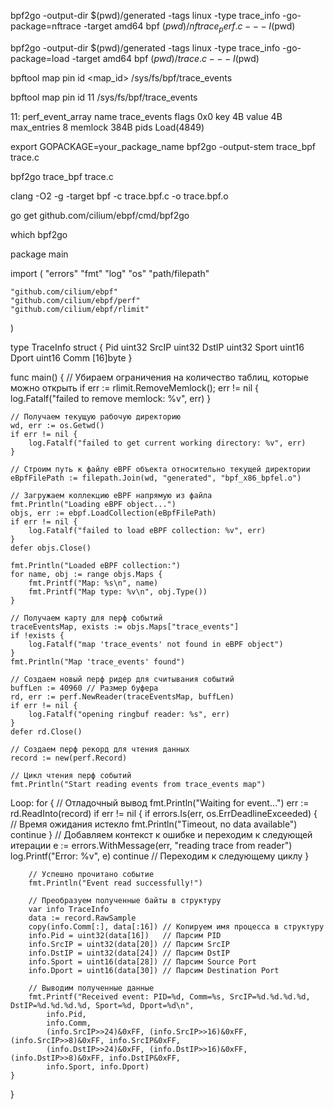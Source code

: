 bpf2go -output-dir $(pwd)/generated -tags linux -type trace_info -go-package=nftrace -target amd64 bpf $(pwd)/nftrace_perf.c -- -I$(pwd)

bpf2go -output-dir $(pwd)/generated -tags linux -type trace_info -go-package=load -target amd64 bpf $(pwd)/trace.c -- -I$(pwd)


bpftool map pin id <map_id> /sys/fs/bpf/trace_events

bpftool map pin id 11 /sys/fs/bpf/trace_events


11: perf_event_array  name trace_events  flags 0x0
        key 4B  value 4B  max_entries 8  memlock 384B
        pids Load(4849)


export GOPACKAGE=your_package_name
bpf2go -output-stem trace_bpf trace.c

bpf2go trace_bpf trace.c



clang -O2 -g -target bpf -c trace.bpf.c -o trace.bpf.o

go get github.com/cilium/ebpf/cmd/bpf2go

which bpf2go


package main

import (
	"errors"
	"fmt"
	"log"
	"os"
	"path/filepath"

	"github.com/cilium/ebpf"
	"github.com/cilium/ebpf/perf"
	"github.com/cilium/ebpf/rlimit"
)

type TraceInfo struct {
	Pid   uint32
	SrcIP uint32
	DstIP uint32
	Sport uint16
	Dport uint16
	Comm  [16]byte
}

func main() {
	// Убираем ограничения на количество таблиц, которые можно открыть
	if err := rlimit.RemoveMemlock(); err != nil {
		log.Fatalf("failed to remove memlock: %v", err)
	}

	// Получаем текущую рабочую директорию
	wd, err := os.Getwd()
	if err != nil {
		log.Fatalf("failed to get current working directory: %v", err)
	}

	// Строим путь к файлу eBPF объекта относительно текущей директории
	eBpfFilePath := filepath.Join(wd, "generated", "bpf_x86_bpfel.o")

	// Загружаем коллекцию eBPF напрямую из файла
	fmt.Println("Loading eBPF object...")
	objs, err := ebpf.LoadCollection(eBpfFilePath)
	if err != nil {
		log.Fatalf("failed to load eBPF collection: %v", err)
	}
	defer objs.Close()

	fmt.Println("Loaded eBPF collection:")
	for name, obj := range objs.Maps {
		fmt.Printf("Map: %s\n", name)
		fmt.Printf("Map type: %v\n", obj.Type())
	}

	// Получаем карту для перф событий
	traceEventsMap, exists := objs.Maps["trace_events"]
	if !exists {
		log.Fatalf("map 'trace_events' not found in eBPF object")
	}
	fmt.Println("Map 'trace_events' found")

	// Создаем новый перф ридер для считывания событий
	buffLen := 40960 // Размер буфера
	rd, err := perf.NewReader(traceEventsMap, buffLen)
	if err != nil {
		log.Fatalf("opening ringbuf reader: %s", err)
	}
	defer rd.Close()

	// Создаем перф рекорд для чтения данных
	record := new(perf.Record)

	// Цикл чтения перф событий
	fmt.Println("Start reading events from trace_events map")
Loop:
	for {
		// Отладочный вывод
		fmt.Println("Waiting for event...")
		err := rd.ReadInto(record)
		if err != nil {
			if errors.Is(err, os.ErrDeadlineExceeded) {
				// Время ожидания истекло
				fmt.Println("Timeout, no data available")
				continue
			}
			// Добавляем контекст к ошибке и переходим к следующей итерации
			e := errors.WithMessage(err, "reading trace from reader")
			log.Printf("Error: %v", e)
			continue // Переходим к следующему циклу
		}

		// Успешно прочитано событие
		fmt.Println("Event read successfully!")

		// Преобразуем полученные байты в структуру
		var info TraceInfo
		data := record.RawSample
		copy(info.Comm[:], data[:16]) // Копируем имя процесса в структуру
		info.Pid = uint32(data[16])   // Парсим PID
		info.SrcIP = uint32(data[20]) // Парсим SrcIP
		info.DstIP = uint32(data[24]) // Парсим DstIP
		info.Sport = uint16(data[28]) // Парсим Source Port
		info.Dport = uint16(data[30]) // Парсим Destination Port

		// Выводим полученные данные
		fmt.Printf("Received event: PID=%d, Comm=%s, SrcIP=%d.%d.%d.%d, DstIP=%d.%d.%d.%d, Sport=%d, Dport=%d\n",
			info.Pid,
			info.Comm,
			(info.SrcIP>>24)&0xFF, (info.SrcIP>>16)&0xFF, (info.SrcIP>>8)&0xFF, info.SrcIP&0xFF,
			(info.DstIP>>24)&0xFF, (info.DstIP>>16)&0xFF, (info.DstIP>>8)&0xFF, info.DstIP&0xFF,
			info.Sport, info.Dport)
	}
}
